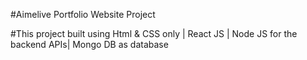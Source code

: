 #Aimelive Portfolio Website Project

#This project built using Html & CSS only | React JS | Node JS for the backend APIs| Mongo DB as database
